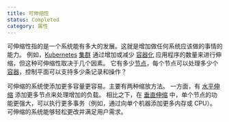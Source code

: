 ```yaml
---
title: 可伸缩性
status: Completed
category: 属性
---
```


可伸缩性指的是一个系统能有多大的发展。这就是增加做任何系统应该做的事情的能力。
例如，[Kubernetes](/zh-cn/kubernetes/) [集群](/zh/cluster/) 通过增加或减少 [容器化](/zh-cn/containerization/) 应用程序的数量来进行伸缩，但这种可伸缩性取决于几个因素。
它有多少[节点](/nodes/)，每个节点可以处理多少个[容器](/zh-cn/container/)，控制平面可以支持多少条记录和操作？

可伸缩的系统使添加更多容量更容易。主要有两种缩放方法。
一方面，有 [水平伸缩](/horizontal-scaling/) 添加更多节点来处理增加的负载。
相比之下，在 [垂直伸缩](/vertical-scaling/) 中，单个节点的功能更强大，可以执行更多事务（例如，通过向单个机器添加更多内存或 CPU）。
可伸缩的系统能够轻松更改并满足用户需求。
